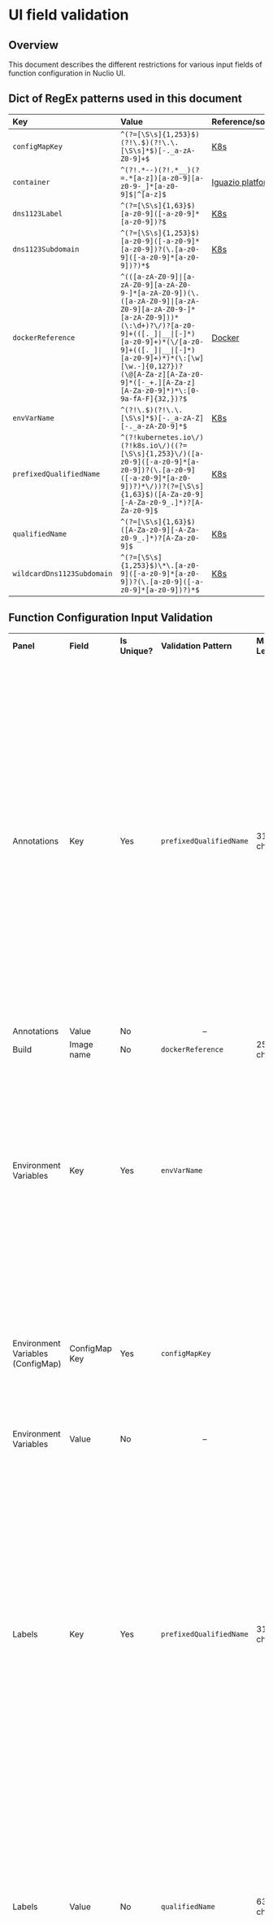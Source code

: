 # UI field validation

## Overview

This document describes the different restrictions for various input fields of function configuration in Nuclio UI.

## Dict of RegEx patterns used in this document

| Key  | Value  | Reference/source |
| :--- | :----- | :-------- |
| `configMapKey` | `^(?=[\S\s]{1,253}$)(?!\.$)(?!\.\.[\S\s]*$)[-._a-zA-Z0-9]+$` | [K8s](https://github.com/kubernetes/apimachinery/blob/master/pkg/util/validation/validation.go#L375) |
| `container` | `^(?!.*--)(?!.*__)(?=.*[a-z])[a-z0-9][a-z0-9-_]*[a-z0-9]$\|^[a-z]$` | [Iguazio platform](https://github.com/iguazio/zebo/blob/development/py/services/container_provisioning/__init__.py#L835) |
| `dns1123Label` | `^(?=[\S\s]{1,63}$)[a-z0-9]([-a-z0-9]*[a-z0-9])?$` | [K8s](https://github.com/kubernetes/apimachinery/blob/master/pkg/util/validation/validation.go#L134) |
| `dns1123Subdomain` | `^(?=[\S\s]{1,253}$)[a-z0-9]([-a-z0-9]*[a-z0-9])?(\.[a-z0-9]([-a-z0-9]*[a-z0-9])?)*$` | [K8s](https://github.com/kubernetes/apimachinery/blob/master/pkg/util/validation/validation.go#L155) |
| `dockerReference` | `^(([a-zA-Z0-9]\|[a-zA-Z0-9][a-zA-Z0-9-]*[a-zA-Z0-9])(\.([a-zA-Z0-9]\|[a-zA-Z0-9][a-zA-Z0-9-]*[a-zA-Z0-9]))*(\:\d+)?\/)?[a-z0-9]+(([._]\|__\|[-]*)[a-z0-9]+)*(\/[a-z0-9]+(([._]\|__\|[-]*)[a-z0-9]+)*)*(\:[\w][\w.-]{0,127})?(\@[A-Za-z][A-Za-z0-9]*([-_+.][A-Za-z][A-Za-z0-9]*)*\:[0-9a-fA-F]{32,})?$` | [Docker](https://github.com/docker/distribution/blob/master/reference/regexp.go) |
| `envVarName` | `^(?!\.$)(?!\.\.[\S\s]*$)[-._a-zA-Z][-._a-zA-Z0-9]*$` | [K8s](https://github.com/kubernetes/apimachinery/blob/master/pkg/util/validation/validation.go#L359) |
| `prefixedQualifiedName` | `^(?!kubernetes.io\/)(?!k8s.io\/)((?=[\S\s]{1,253}\/)([a-z0-9]([-a-z0-9]*[a-z0-9])?(\.[a-z0-9]([-a-z0-9]*[a-z0-9])?)*\/))?(?=[\S\s]{1,63}$)([A-Za-z0-9][-A-Za-z0-9_.]*)?[A-Za-z0-9]$` | [K8s](https://github.com/kubernetes/apimachinery/blob/master/pkg/util/validation/validation.go#L42) |
| `qualifiedName` | `^(?=[\S\s]{1,63}$)([A-Za-z0-9][-A-Za-z0-9_.]*)?[A-Za-z0-9]$` | [K8s](https://github.com/kubernetes/apimachinery/blob/master/pkg/util/validation/validation.go#L36) |
| `wildcardDns1123Subdomain` | `^(?=[\S\s]{1,253}$)\*\.[a-z0-9]([-a-z0-9]*[a-z0-9])?(\.[a-z0-9]([-a-z0-9]*[a-z0-9])?)*$` | [K8s](https://github.com/kubernetes/apimachinery/blob/master/pkg/util/validation/validation.go#L201) |

## Function Configuration Input Validation

<table>
<tr align="left">
  <th style="vertical-align:'top'; font-weight:bold;">
    Panel
  </th>
  <th style="vertical-align:'top'; font-weight:bold;">
    Field
  </th>
  <th style="vertical-align:'top'; font-weight:bold;">
    Is Unique?
  </th>
  <th style="vertical-align:'top'; font-weight:bold;">
    Validation Pattern
  </th>
  <th style="vertical-align:'top'; font-weight:bold;">
    Max Length
  </th>
  <th style="vertical-align:'top'; font-weight:bold;">
    Hover Tooltip
  </th>
</tr>
<tr id="annotation-key">
  <td style="vertical-align:'top';">Annotations</td>
  <td>Key</td>
  <td>Yes</td>
  <td><code>prefixedQualifiedName</code></td>
  <td>317 chars</td>
  <td>Annotation keys are composed of an optional prefix and a name, separated by a forward slash (/) &mdash; "&lt;key prefix&gt;/&lt;key name&gt;".
    <br/><br/>
    Name restrictions
    <ul>
      <li>Valid characters &mdash;
        <ul>
          <li>Alphanumeric characters (a&ndash;z, A&ndash;Z, 0&ndash;9)
          </li>
          <li>Hyphens (-)
          </li>
          <li>Underscores (_)
          </li>
          <li>Periods (.)
          </li>
        </ul>
      </li>
      <li>Must begin and end with alphanumeric characters
      </li>
      <li>Max length &mdash; 63 characters
      </li>
    </ul>
    Prefix restrictions
    <ul>
      <li>Valid characters &mdash;
        <ul>
          <li>Lowercase alphanumeric characters (a&ndash;z, 0&ndash;9)
          </li>
          <li>Hyphens (-)
          </li>
          <li>Periods (.)
          </li>
        </ul>
      <li>Must begin and end with lowercase alphanumeric characters  (a&ndash;z, 0&ndash;9)
      </li>
      <li>Max length &mdash; 253 characters
      </li>
    </ul>
    Examples
    <ul>
      <li>"MyName"
      </li>
      <li>"sub-domain.example.com/MyName"
      </li>
      <li>"my.name_123"
      </li>
      <li>"123-abc"
      </li>
    </ul>
  </td>
</tr>
<tr id="annotation-value">
  <td>Annotations</td>
  <td>Value</td>
  <td>No</td>
  <td align="center">&ndash;</td>
  <td align="center">&ndash;</td>
  <td align="center">&ndash;</td>
</tr>
<tr id="build-image-name">
  <td>Build</td>
  <td>Image name</td>
  <td>No</td>
  <td><code>dockerReference</code></td>
  <td>255 chars</td>
  <td align="center">&ndash;</td>
</tr>
<tr id="envar-key">
  <td>Environment Variables</td>
  <td>Key</td>
  <td>Yes</td>
  <td><code>envVarName</code></td>
  <td align="center">&ndash;</td>
  <td>Restrictions
    <ul>Valid characters &mdash;
      <li>
        <ul>
          <li>Alphanumeric characters (a&ndash;z, A&ndash;Z, 0&ndash;9)
          </li>
          <li>Hyphens (-)
          </li>
          <li>Underscores (_)
          </li>
          <li>Periods (.)
          </li>
        </ul>
      </li>
      <li>Must not start with a digit (0&ndash;9) or with two periods (..)
      </li>
      <li>Must not end with a digit (0&ndash;9)
      </li>
      <li>Must not contain only a period (.)
      </li>
    </ul>
    Examples
    <ul>
      <li>"MY_ENV_VAR"</li>
      <li>"MyEnvVar1"</li>
      <li>"My-Env-Var.1"</li>
      <li>"my.env-var"</li>
    </ul>
  </td>
</tr>
<tr id="envar-configmap-key">
  <td>Environment Variables (ConfigMap)</td>
  <td>ConfigMap Key</td>
  <td>Yes</td>
  <td><code>configMapKey</code></td>
  <td></td>
  <td>Restrictions
    <ul>
      <li>Valid characters &mdash;
        <ul>
          <li>Alphanumeric characters (a&ndash;z, A&ndash;Z, 0&ndash;9)
          </li>
          <li>Hyphens (-)
          </li>
          <li>Underscores (_)
          </li>
        </ul>
      </li>
      <li>Max length &mdash; 253 characters
      </li>
    </ul>
    Examples
    <ul>
      <li>"MY_KEY"</li>
      <li>"my-key"</li>
      <li>"MyKey.1"</li>
    </ul>
  </td>
</tr>
<tr id="envar-value">
  <td>Environment Variables</td>
  <td>Value</td>
  <td>No</td>
  <td align="center">&ndash;</td>
  <td align="center">&ndash;</td>
  <td align="center">&ndash;</td>
</tr>
<tr id="label-key">
  <td style="vertical-align:'top';">Labels</td>
  <td>Key</td>
  <td>Yes</td>
  <td><code>prefixedQualifiedName</code></td>
  <td>317 chars</td>
  <td>Label keys are composed of an optional prefix and a name, separated by a forward slash (/) &mdash; "&lt;key prefix&gt;/&lt;key name&gt;".
    <br/><br/>
    Name restrictions
    <ul>
      <li>Valid characters &mdash;
        <ul>
          <li>Alphanumeric characters (a&ndash;z, A&ndash;Z, 0&ndash;9)
          </li>
          <li>Hyphens (-)
          </li>
          <li>Underscores (_)
          </li>
          <li>Periods (.)
          </li>
        </ul>
      </li>
      <li>Must begin and end with alphanumeric characters
      </li>
      <li>Max length &mdash; 63 characters
      </li>
    </ul>
    Prefix restrictions
    <ul>
      <li>Valid characters &mdash;
        <ul>
          <li>Lowercase alphanumeric characters (a&ndash;z, 0&ndash;9)
          </li>
          <li>Hyphens (-)
          </li>
          <li>Periods (.)
          </li>
        </ul>
      <li>Must begin and end with lowercase alphanumeric characters  (a&ndash;z, 0&ndash;9)
      </li>
      <li>Max length &mdash; 253 characters
      </li>
    </ul>
    Examples
    <ul>
      <li>"MyName"
      </li>
      <li>"sub-domain.example.com/MyName"
      </li>
      <li>"my.name_123"
      </li>
      <li>"123-abc"
      </li>
    </ul>
  </td>
</tr>
<tr id="labels-value">
  <td>Labels</td>
  <td>Value</td>
  <td>No</td>
  <td><code>qualifiedName</code></td>
  <td>63 chars</td>
  <td>Restrictions
    <ul>
      <li>Valid characters &mdash;
        <ul>
          <li>Alphanumeric characters (a&ndash;z, A&ndash;Z, 0&ndash;9)
          </li>
          <li>Hyphens (-)
          </li>
          <li>Underscores (_)
          </li>
          <li>Periods (.)
          </li>
        </ul>
      </li>
      <li>Must begin and end with alphanumeric characters
      </li>
      <li>Max length &mdash; 63 characters
      </li>
    </ul>
    Examples
    <ul>
      <li>"MyValue"</li>
      <li>"my_value.1"</li>
      <li>"12345"</li>
    </ul>
  </td>
</tr>
<tr id="volumes-name">
  <td>Volumes</td>
  <td>Name</td>
  <td>Yes</td>
  <td><code>dns1123Label</code></td>
  <td>63 chars</td>
  <td>Restrictions
    <ul>
      <li>Valid characters &mdash;
        <ul>
          <li>Lowercase alphanumeric characters (a&ndash;z, 0&ndash;9)
          </li>
          <li>Hyphens (-)
          </li>
        </ul>
      <li>Must begin and end with lowercase alphanumeric characters  (a&ndash;z, 0&ndash;9)
      </li>
      <li>Max length &mdash; 63 characters
      </li>
    </ul>
    Examples
    <ul>
      <li>"my_volume"</li>
      <li>"123-abc"</li>
    </ul>
  </td>
</tr>
<tr id="volumes-mount-path">
  <td>Volumes</td>
  <td>Mount Path</td>
  <td>Yes</td>
  <td align="center">&ndash;</td>
  <td align="center">&ndash;</td>
  <td align="center">&ndash;</td>
</tr>
<tr id="volumes-v3io-container-name">
  <td>Volumes (V3IO)</td>
  <td>Container Name</td>
  <td>No</td>
  <td><code>container</code></td>
  <td>128 chars</td>
  <td align="center">&ndash;</td>
</tr>
<tr id="volumes-v3io-sub-path">
  <td>Volumes (V3IO)</td>
  <td>Sub Path</td>
  <td>No</td>
  <td align="center">&ndash;</td>
  <td>255 chars</td>
  <td align="center">&ndash;</td>
</table>

